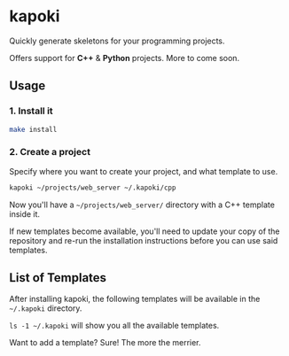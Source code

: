 # kapoki

Quickly generate skeletons for your programming projects.

Offers support for **C++** & **Python** projects. More to come soon.

## Usage

### 1. Install it

```bash
make install
```

### 2. Create a project

Specify where you want to create your project, and what template to use.

```bash
kapoki ~/projects/web_server ~/.kapoki/cpp
```

Now you'll have a `~/projects/web_server/` directory with a C++ template inside it.

If new templates become available, you'll need to update your copy of the repository and re-run the installation instructions before you can use said templates.

## List of Templates

After installing kapoki, the following templates will be available in the `~/.kapoki` directory.

`ls -1 ~/.kapoki` will show you all the available templates.

Want to add a template? Sure! The more the merrier.
